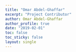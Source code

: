 ```yaml
---
title: "Omar Abdel-Ghaffar"
excerpt: "Project Contributor"
author: Omar Abdel-Ghaffar
author_profile: true
date: "2019-02-01"
toc: false
toc_sticky: false
layout: single
---
```

